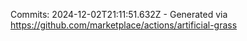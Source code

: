Commits: 2024-12-02T21:11:51.632Z - Generated via https://github.com/marketplace/actions/artificial-grass
<br>
